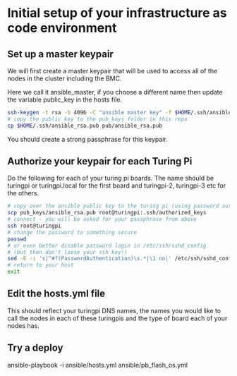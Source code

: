 # Initial setup of your infrastructure as code environment

## Set up a master keypair

We will first create a master keypair that will be used to access all of the nodes in the cluster including the BMC.

Here we call it ansible_master, if you choose a different name then update the variable public_key in the hosts file.
```bash
ssh-keygen -t rsa -b 4096 -C "ansible master key" -f $HOME/.ssh/ansible_rsa
# copy the public key to the pub_keys folder in this repo
cp $HOME/.ssh/ansible_rsa.pub pub/ansible_rsa.pub
```

You should create a strong passphrase for this keypair.

## Authorize your keypair for each Turing Pi

Do the following for each of your turing pi boards. The name should be turingpi or turingpi.local for the first board and turingpi-2, turingpi-3 etc for the others.

```bash
# copy over the ansible public key to the turing pi (using password authentication)
scp pub_keys/ansible_rsa.pub root@turingpi:.ssh/authorized_keys
# connect - you will be asked for your passphrase from above
ssh root@turingpi
# change the password to something secure
passwd
# or even better disable password login in /etc/ssh/sshd_config
# (but then don't loose your ssh key!)
sed -E -i 's|^#?(PasswordAuthentication)\s.*|\1 no|' /etc/ssh/sshd_config
# return to your host
exit
```

## Edit the hosts.yml file

This should reflect your turingpi DNS names, the names you would like to call
the nodes in each of these turingpis and the type of board each of your nodes
has.

## Try a deploy

ansible-playbook -i ansible/hosts.yml ansible/pb_flash_os.yml
